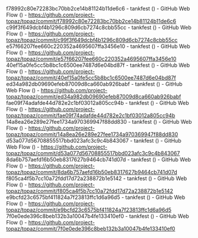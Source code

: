f78992c80e72283bc70bb2ce14b81124b11de6c6 - tankfest () - GitHub Web Flow () - https://github.com/project-topaz/topaz/commit/f78992c80e72283bc70bb2ce14b81124b11de6c6
c99f3f649dcbf4b1296c809d6cb7274c8cbb55cc - tankfest () - GitHub Web Flow () - https://github.com/project-topaz/topaz/commit/c99f3f649dcbf4b1296c809d6cb7274c8cbb55cc
e57f66207fee660c220352a4695607ffa3456e10 - tankfest () - GitHub Web Flow () - https://github.com/project-topaz/topaz/commit/e57f66207fee660c220352a4695607ffa3456e10
40ef15a0fe5cc5b8bc1c6500ee7487d6e04bd87f - tankfest () - GitHub Web Flow () - https://github.com/project-topaz/topaz/commit/40ef15a0fe5cc5b8bc1c6500ee7487d6e04bd87f
ed34a982db09690efeb87009d8ca660ab926babf - tankfest () - GitHub Web Flow () - https://github.com/project-topaz/topaz/commit/ed34a982db09690efeb87009d8ca660ab926babf
fae09f74adafde44d782e2c1bf03012a805cc94b - tankfest () - GitHub Web Flow () - https://github.com/project-topaz/topaz/commit/fae09f74adafde44d782e2c1bf03012a805cc94b
14a8ea26e289e27fee1734a970369947f88dd830 - tankfest () - GitHub Web Flow () - https://github.com/project-topaz/topaz/commit/14a8ea26e289e27fee1734a970369947f88dd830
d53a077d56708855517bbd023afc3c9c4b843067 - tankfest () - GitHub Web Flow () - https://github.com/project-topaz/topaz/commit/d53a077d56708855517bbd023afc3c9c4b843067
8da6b757aefd16b50eb8317627b9464cb741d07d - tankfest () - GitHub Web Flow () - https://github.com/project-topaz/topaz/commit/8da6b757aefd16b50eb8317627b9464cb741d07d
f805ca4f5b7cc10a72fdd17d72a238872b1e5142 - tankfest () - GitHub Web Flow () - https://github.com/project-topaz/topaz/commit/f805ca4f5b7cc10a72fdd17d72a238872b1e5142
e9bcfd23c6575bf411824a7f23813ffc1d6a96d5 - tankfest () - GitHub Web Flow () - https://github.com/project-topaz/topaz/commit/e9bcfd23c6575bf411824a7f23813ffc1d6a96d5
7f0e0ede396c8beb132b3a10047b4fe133410ef0 - tankfest () - GitHub Web Flow () - https://github.com/project-topaz/topaz/commit/7f0e0ede396c8beb132b3a10047b4fe133410ef0
